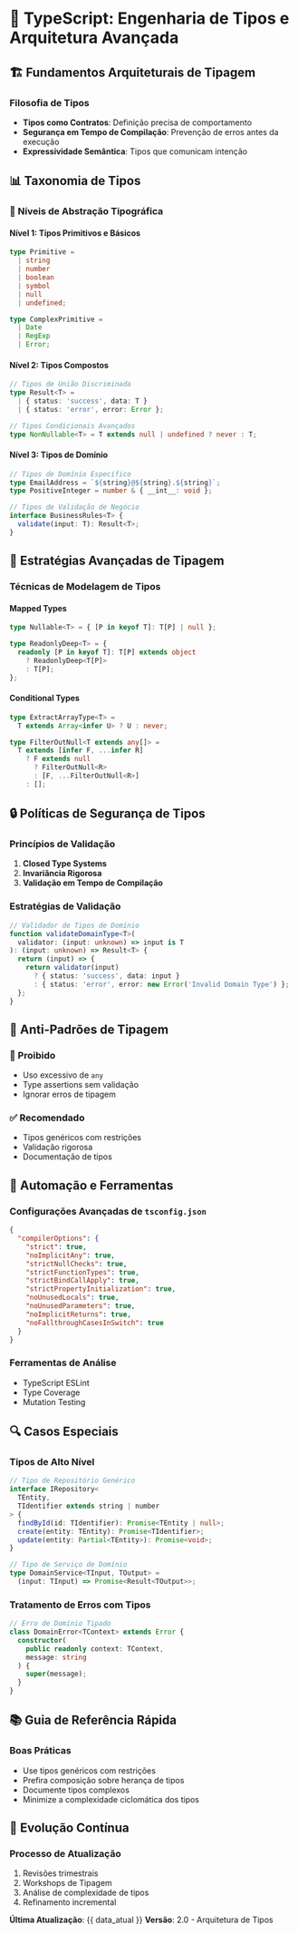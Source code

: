 # 🔷 TypeScript: Engenharia de Tipos e Arquitetura Avançada

## 🏗️ Fundamentos Arquiteturais de Tipagem

### Filosofia de Tipos
- **Tipos como Contratos**: Definição precisa de comportamento
- **Segurança em Tempo de Compilação**: Prevenção de erros antes da execução
- **Expressividade Semântica**: Tipos que comunicam intenção

## 📊 Taxonomia de Tipos

### 🔬 Níveis de Abstração Tipográfica

#### Nível 1: Tipos Primitivos e Básicos
```typescript
type Primitive = 
  | string 
  | number 
  | boolean 
  | symbol 
  | null 
  | undefined;

type ComplexPrimitive = 
  | Date 
  | RegExp 
  | Error;
```

#### Nível 2: Tipos Compostos
```typescript
// Tipos de União Discriminada
type Result<T> = 
  | { status: 'success', data: T }
  | { status: 'error', error: Error };

// Tipos Condicionais Avançados
type NonNullable<T> = T extends null | undefined ? never : T;
```

#### Nível 3: Tipos de Domínio
```typescript
// Tipos de Domínio Específico
type EmailAddress = `${string}@${string}.${string}`;
type PositiveInteger = number & { __int__: void };

// Tipos de Validação de Negócio
interface BusinessRules<T> {
  validate(input: T): Result<T>;
}
```

## 🧠 Estratégias Avançadas de Tipagem

### Técnicas de Modelagem de Tipos

#### Mapped Types
```typescript
type Nullable<T> = { [P in keyof T]: T[P] | null };

type ReadonlyDeep<T> = {
  readonly [P in keyof T]: T[P] extends object 
    ? ReadonlyDeep<T[P]> 
    : T[P];
};
```

#### Conditional Types
```typescript
type ExtractArrayType<T> = 
  T extends Array<infer U> ? U : never;

type FilterOutNull<T extends any[]> = 
  T extends [infer F, ...infer R]
    ? F extends null 
      ? FilterOutNull<R> 
      : [F, ...FilterOutNull<R>]
    : [];
```

## 🔒 Políticas de Segurança de Tipos

### Princípios de Validação
1. **Closed Type Systems**
2. **Invariância Rigorosa**
3. **Validação em Tempo de Compilação**

### Estratégias de Validação
```typescript
// Validador de Tipos de Domínio
function validateDomainType<T>(
  validator: (input: unknown) => input is T
): (input: unknown) => Result<T> {
  return (input) => {
    return validator(input)
      ? { status: 'success', data: input }
      : { status: 'error', error: new Error('Invalid Domain Type') };
  };
}
```

## 🚨 Anti-Padrões de Tipagem

### 🚫 Proibido
- Uso excessivo de `any`
- Type assertions sem validação
- Ignorar erros de tipagem

### ✅ Recomendado
- Tipos genéricos com restrições
- Validação rigorosa
- Documentação de tipos

## 🤖 Automação e Ferramentas

### Configurações Avançadas de `tsconfig.json`
```json
{
  "compilerOptions": {
    "strict": true,
    "noImplicitAny": true,
    "strictNullChecks": true,
    "strictFunctionTypes": true,
    "strictBindCallApply": true,
    "strictPropertyInitialization": true,
    "noUnusedLocals": true,
    "noUnusedParameters": true,
    "noImplicitReturns": true,
    "noFallthroughCasesInSwitch": true
  }
}
```

### Ferramentas de Análise
- TypeScript ESLint
- Type Coverage
- Mutation Testing

## 🔍 Casos Especiais

### Tipos de Alto Nível
```typescript
// Tipo de Repositório Genérico
interface IRepository<
  TEntity, 
  TIdentifier extends string | number
> {
  findById(id: TIdentifier): Promise<TEntity | null>;
  create(entity: TEntity): Promise<TIdentifier>;
  update(entity: Partial<TEntity>): Promise<void>;
}

// Tipo de Serviço de Domínio
type DomainService<TInput, TOutput> = 
  (input: TInput) => Promise<Result<TOutput>>;
```

### Tratamento de Erros com Tipos
```typescript
// Erro de Domínio Tipado
class DomainError<TContext> extends Error {
  constructor(
    public readonly context: TContext,
    message: string
  ) {
    super(message);
  }
}
```

## 📚 Guia de Referência Rápida

### Boas Práticas
- Use tipos genéricos com restrições
- Prefira composição sobre herança de tipos
- Documente tipos complexos
- Minimize a complexidade ciclomática dos tipos

## 🚀 Evolução Contínua

### Processo de Atualização
1. Revisões trimestrais
2. Workshops de Tipagem
3. Análise de complexidade de tipos
4. Refinamento incremental

**Última Atualização**: {{ data_atual }}
**Versão**: 2.0 - Arquitetura de Tipos
